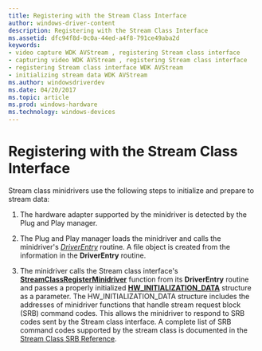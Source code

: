 ```yaml
---
title: Registering with the Stream Class Interface
author: windows-driver-content
description: Registering with the Stream Class Interface
ms.assetid: dfc94f8d-0c0a-44ed-a4f8-791ce49aba2d
keywords:
- video capture WDK AVStream , registering Stream class interface
- capturing video WDK AVStream , registering Stream class interface
- registering Stream class interface WDK AVStream
- initializing stream data WDK AVStream
ms.author: windowsdriverdev
ms.date: 04/20/2017
ms.topic: article
ms.prod: windows-hardware
ms.technology: windows-devices
---
```


# Registering with the Stream Class Interface


Stream class minidrivers use the following steps to initialize and prepare to stream data:

1.  The hardware adapter supported by the minidriver is detected by the Plug and Play manager.

2.  The Plug and Play manager loads the minidriver and calls the minidriver's [*DriverEntry*](https://msdn.microsoft.com/library/windows/hardware/ff544113) routine. A file object is created from the information in the **DriverEntry** routine.

3.  The minidriver calls the Stream class interface's [**StreamClassRegisterMinidriver**](https://msdn.microsoft.com/library/windows/hardware/ff568263) function from its **DriverEntry** routine and passes a properly initialized [**HW\_INITIALIZATION\_DATA**](https://msdn.microsoft.com/library/windows/hardware/ff559682) structure as a parameter. The HW\_INITIALIZATION\_DATA structure includes the addresses of minidriver functions that handle stream request block (SRB) command codes. This allows the minidriver to respond to SRB codes sent by the Stream class interface. A complete list of SRB command codes supported by the stream class is documented in the [Stream Class SRB Reference](https://msdn.microsoft.com/library/windows/hardware/ff568295).

 

 




